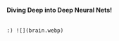 
**Diving Deep into Deep Neural Nets!**                                                                                             

                   
                                                                                  :) ![](brain.webp) 

